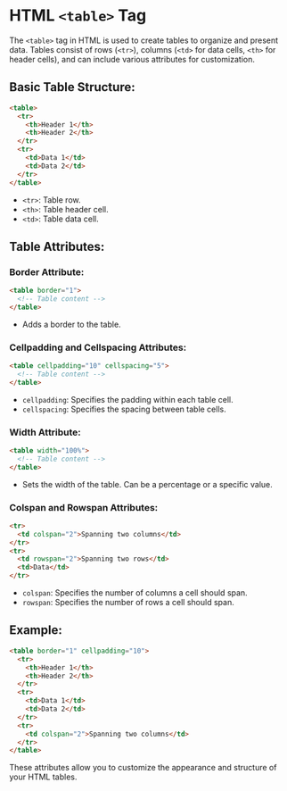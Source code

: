 # HTML `<table>` Tag

The `<table>` tag in HTML is used to create tables to organize and present data. Tables consist of rows (`<tr>`), columns (`<td>` for data cells, `<th>` for header cells), and can include various attributes for customization.

## Basic Table Structure:

```html
<table>
  <tr>
    <th>Header 1</th>
    <th>Header 2</th>
  </tr>
  <tr>
    <td>Data 1</td>
    <td>Data 2</td>
  </tr>
</table>
```

- `<tr>`: Table row.
- `<th>`: Table header cell.
- `<td>`: Table data cell.

## Table Attributes:

### Border Attribute:

```html
<table border="1">
  <!-- Table content -->
</table>
```

- Adds a border to the table.

### Cellpadding and Cellspacing Attributes:

```html
<table cellpadding="10" cellspacing="5">
  <!-- Table content -->
</table>
```

- `cellpadding`: Specifies the padding within each table cell.
- `cellspacing`: Specifies the spacing between table cells.

### Width Attribute:

```html
<table width="100%">
  <!-- Table content -->
</table>
```

- Sets the width of the table. Can be a percentage or a specific value.

### Colspan and Rowspan Attributes:

```html
<tr>
  <td colspan="2">Spanning two columns</td>
</tr>
<tr>
  <td rowspan="2">Spanning two rows</td>
  <td>Data</td>
</tr>
```

- `colspan`: Specifies the number of columns a cell should span.
- `rowspan`: Specifies the number of rows a cell should span.

## Example:

```html
<table border="1" cellpadding="10">
  <tr>
    <th>Header 1</th>
    <th>Header 2</th>
  </tr>
  <tr>
    <td>Data 1</td>
    <td>Data 2</td>
  </tr>
  <tr>
    <td colspan="2">Spanning two columns</td>
  </tr>
</table>
```

These attributes allow you to customize the appearance and structure of your HTML tables.